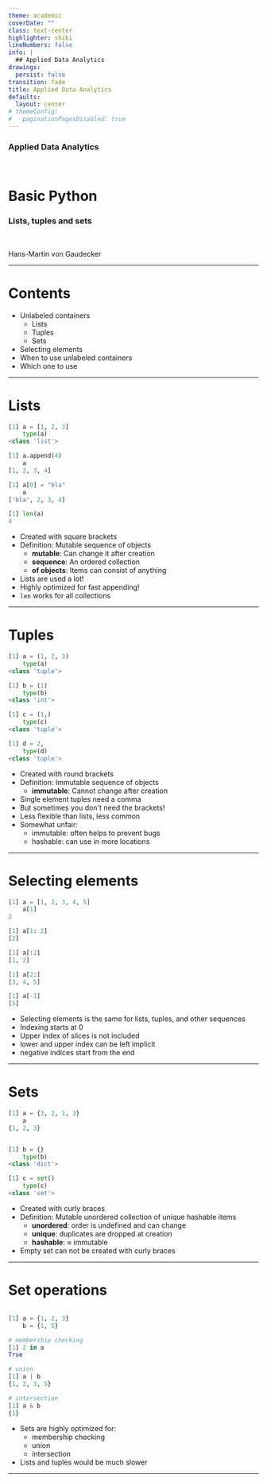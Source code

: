 ```yaml
---
theme: academic
coverDate: ""
class: text-center
highlighter: shiki
lineNumbers: false
info: |
  ## Applied Data Analytics
drawings:
  persist: false
transition: fade
title: Applied Data Analytics
defaults:
  layout: center
# themeConfig:
#   paginationPagesDisabled: true
---
```


### Applied Data Analytics

<br/>

# Basic Python

### Lists, tuples and sets

<br/>


Hans-Martin von Gaudecker

---

# Contents

- Unlabeled containers
  - Lists
  - Tuples
  - Sets
- Selecting elements
- When to use unlabeled containers
- Which one to use

---


# Lists

<div class="grid grid-cols-2 gap-4">
<div>

```python
[1] a = [1, 2, 3]
    type(a)
<class 'list'>

[1] a.append(4)
    a
[1, 2, 3, 4]

[1] a[0] = "bla"
    a
['bla', 2, 3, 4]

[1] len(a)
4
```


</div>
<div>

- Created with square brackets
- Definition: Mutable sequence of objects
  - **mutable**: Can change it after creation
  - **sequence**: An ordered collection
  - **of objects**: Items can consist of anything
- Lists are used a lot!
- Highly optimized for fast appending!
- `len` works for all collections


</div>
</div>


---

# Tuples

<div class="grid grid-cols-2 gap-4">
<div>

```python
[1] a = (1, 2, 3)
    type(a)
<class 'tuple'>

[1] b = (1)
    type(b)
<class 'int'>

[1] c = (1,)
    type(c)
<class 'tuple'>

[1] d = 2,
    type(d)
<class 'tuple'>


```

</div>
<div>

- Created with round brackets
- Definition: Immutable sequence of objects
  - **immutable**: Cannot change after creation
- Single element tuples need a comma
- But sometimes you don't need the brackets!
- Less flexible than lists, less common
- Somewhat unfair:
  - immutable: often helps to prevent bugs
  - hashable: can use in more locations

</div>
</div>

---


# Selecting elements


<div class="grid grid-cols-2 gap-4">
<div>

```python
[1] a = [1, 2, 3, 4, 5]
    a[1]
2

[1] a[1: 2]
[2]

[1] a[:2]
[1, 2]

[1] a[2:]
[3, 4, 5]

[1] a[-1]
[5]
```

</div>
<div>

- Selecting elements is the same for lists, tuples, and other sequences
- Indexing starts at 0
- Upper index of slices is not included
- lower and upper index can be left implicit
- negative indices start from the end

</div>
</div>


---

# Sets


<div class="grid grid-cols-2 gap-4">
<div>

```python
[1] a = {3, 2, 1, 3}
    a
{1, 2, 3}


[1] b = {}
    type(b)
<class 'dict'>

[1] c = set()
    type(c)
<class 'set'>
```

</div>
<div>

- Created with curly braces
- Definition: Mutable unordered collection of unique hashable items
  - **unordered**: order is undefined and can change
  - **unique**: duplicates are dropped at creation
  - **hashable**: $\approx$ immutable
- Empty set can not be created with curly braces

</div>
</div>


---

# Set operations

<div class="grid grid-cols-2 gap-4">
<div>

```python

[1] a = {1, 2, 3}
    b = {1, 5}

# membership checking
[1] 2 in a
True

# union
[1] a | b
{1, 2, 3, 5}

# intersection
[1] a & b
{1}

```

</div>
<div>

- Sets are highly optimized for:
  - membership checking
  - union
  - intersection
- Lists and tuples would be much slower

</div>
</div>

---
